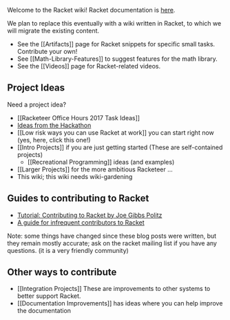 Welcome to the Racket wiki!  Racket documentation is [here](http://docs.racket-lang.org).

We plan to replace this eventually with a wiki written in Racket, to which we will migrate the existing content.

* See the [[Artifacts]] page for Racket snippets for specific small tasks.  Contribute your own!
* See [[Math-Library-Features]] to suggest features for the math library.
* See the [[Videos]] page for Racket-related videos.

## Project Ideas

Need a project idea?

* [[Racketeer Office Hours 2017 Task Ideas]]
* [Ideas from the Hackathon](https://github.com/plt/racket/wiki/RacketCon-Hackathon-2012)
* [[Low risk ways you can use Racket at work]] you can start right now (yes, here, click this one!)
* [[Intro Projects]] if you are just getting started (These are self-contained projects)
  - [[Recreational Programming]] ideas (and examples)
* [[Larger Projects]] for the more ambitious Racketeer ...
* This wiki; this wiki needs wiki-gardening

## Guides to contributing to Racket
* [Tutorial: Contributing to Racket by Joe Gibbs Politz](http://blog.racket-lang.org/2012/11/tutorial-contributing-to-racket.html)
* [A guide for infrequent contributors to Racket](http://www.greghendershott.com/2013/04/a-guide-for-infrequent-contributors-to-racket.html)

Note: some things have changed since these blog posts were written, but they remain mostly accurate; ask on the racket mailing list if you have any questions. (it is a very friendly community)

## Other ways to contribute
* [[Integration Projects]] These are improvements to other systems to better support Racket.
* [[Documentation Improvements]] has ideas where you can help improve the documentation

